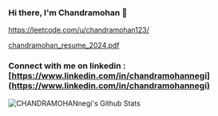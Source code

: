 
### Hi there, I'm Chandramohan 👋
https://leetcode.com/u/chandramohan123/

 [chandramohan_resume_2024.pdf](https://github.com/CHANDRAMOHANnegi/Chandramohannegi/files/13849776/chandramohan_resume_2024.pdf) 

 [linkedin]: (https://www.linkedin.com/in/chandramohannegi/) 

### Connect with me on linkedin : [https://www.linkedin.com/in/chandramohannegi](https://www.linkedin.com/in/chandramohannegi)

<img align="left" alt="CHANDRAMOHANnegi's Github Stats" src="https://github-readme-stats.vercel.app/api?username=CHANDRAMOHANnegi&show_icons=true&hide_border=true" />

 

